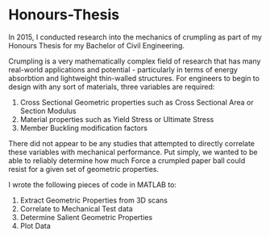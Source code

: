 # Honours-Thesis

In 2015, I conducted research into the mechanics of crumpling as part of my Honours Thesis for my Bachelor of Civil Engineering. 

Crumpling is a very mathematically complex field of research that has many real-world applications and potential - particularly in terms of energy absorbtion and lightweight thin-walled structures. For engineers to begin to design with any sort of materials, three variables are required:
1. Cross Sectional Geometric properties such as Cross Sectional Area or Section Modulus
2. Material properties such as Yield Stress or Ultimate Stress
3. Member Buckling modification factors

There did not appear to be any studies that attempted to directly correlate these variables with mechanical performance. Put simply, we wanted to be able to reliably determine how much Force a crumpled paper ball could resist for a given set of geometric properties.

I wrote the following pieces of code in MATLAB to:
1. Extract Geometric Properties from 3D scans
2. Correlate to Mechanical Test data
3. Determine Salient Geometric Properties
4. Plot Data
